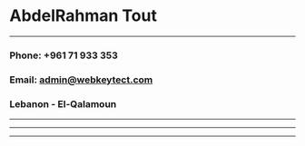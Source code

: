 # AbdelRahman Tout
---
### Phone: +961 71 933 353 
### Email: admin@webkeytect.com
### Lebanon - El-Qalamoun

---
---
---



